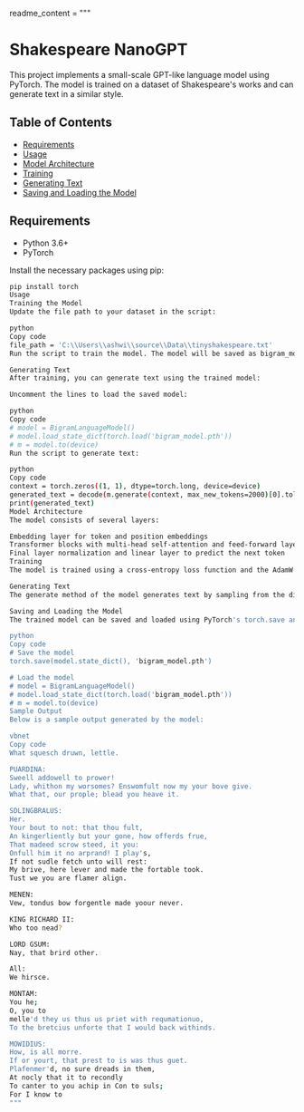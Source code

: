 readme_content = """
# Shakespeare NanoGPT

This project implements a small-scale GPT-like language model using PyTorch. The model is trained on a dataset of Shakespeare's works and can generate text in a similar style.

## Table of Contents

- [Requirements](#requirements)
- [Usage](#usage)
- [Model Architecture](#model-architecture)
- [Training](#training)
- [Generating Text](#generating-text)
- [Saving and Loading the Model](#saving-and-loading-the-model)

## Requirements

- Python 3.6+
- PyTorch

Install the necessary packages using pip:

```bash
pip install torch
Usage
Training the Model
Update the file path to your dataset in the script:

python
Copy code
file_path = 'C:\\Users\\ashwi\\source\\Data\\tinyshakespeare.txt'
Run the script to train the model. The model will be saved as bigram_model.pth after training.

Generating Text
After training, you can generate text using the trained model:

Uncomment the lines to load the saved model:

python
Copy code
# model = BigramLanguageModel()
# model.load_state_dict(torch.load('bigram_model.pth'))
# m = model.to(device)
Run the script to generate text:

python
Copy code
context = torch.zeros((1, 1), dtype=torch.long, device=device)
generated_text = decode(m.generate(context, max_new_tokens=2000)[0].tolist())
print(generated_text)
Model Architecture
The model consists of several layers:

Embedding layer for token and position embeddings
Transformer blocks with multi-head self-attention and feed-forward layers
Final layer normalization and linear layer to predict the next token
Training
The model is trained using a cross-entropy loss function and the AdamW optimizer. Training data is split into train and validation sets, and the loss is evaluated periodically.

Generating Text
The generate method of the model generates text by sampling from the distribution of predicted next tokens iteratively.

Saving and Loading the Model
The trained model can be saved and loaded using PyTorch's torch.save and torch.load functions:

python
Copy code
# Save the model
torch.save(model.state_dict(), 'bigram_model.pth')

# Load the model
# model = BigramLanguageModel()
# model.load_state_dict(torch.load('bigram_model.pth'))
# m = model.to(device)
Sample Output
Below is a sample output generated by the model:

vbnet
Copy code
What squesch druwn, lettle.

PUARDINA:
Sweell addowell to prower!
Lady, whithon my worsomes? Enswomfult now my your bove give.
What that, our prople; blead you heave it.

SDLINGBRALUS:
Her.
Your bout to not: that thou fult,
An kingerliently but your gone, how offerds frue,
That madeed scrow steed, it you:
Onfull him it no arprand! I play's,
If not sudle fetch unto will rest:
My brive, here lever and made the fortable took.
Tust we you are flamer align.

MENEN:
Vew, tondus bow forgentle made yoour never.

KING RICHARD II:
Who too nead?

LORD GSUM:
Nay, that brird other.

All:
We hirsce.

MONTAM:
You he;
O, you to
melle'd they us thus us priet with requmationuo,
To the bretcius unforte that I would back withinds.

MOWIDIUS:
How, is all morre.
If or yourt, that prest to is was thus guet.
Plafenmer'd, no sure dreads in them,
At nocly that it to recondly
To canter to you achip in Con to suls;
For I know to
"""
